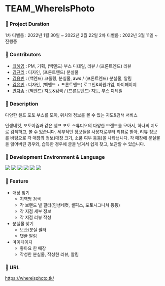# TEAM_WhereIsPhoto

### :pushpin: Project Duration
1차 디벨롭 : 2022년 1월 30일 ~ 2022년 2월 22일
2차 디벨롭 : 2022년 3월 11일 ~ 진행중

### :pushpin: Contributors
- [최혜영](https://github.com/hyoung01) : PM, 기획, (백엔드) 부스 디테일, 리뷰 / (프론트엔드) 리뷰
- [김규리](https://github.com/bnfkim) : 디자인, (프론트엔드) 분실물
- [김용빈](https://github.com/yongbin97) : (백엔드) 크롤링, 분실물, aws / (프론트엔드) 분실물, 알림
- [김유빈](https://github.com/yubin21) : 디자인, (백엔드 + 프론트엔드) 로그인&회원가입, 마이페이지
- [안다솜](https://github.com/donttell) : (백엔드) 지도&검색 / (프론트엔드) 지도, 부스 디테일


### :pushpin: Description
다양한 셀프 포토 부스를 모아, 위치와 정보를 볼 수 있는 지도&검색 서비스

인생네컷, 포토이즘과 같은 셀프 포토 스튜디오의 다양한 브랜드를 모아서, 하나의 지도로 검색하고, 볼 수 있습니다.
세부적인 정보들을 사용자로부터 리뷰로 받아, 리뷰 정보를 바탕으로 각 매장의 정보(매장 크기, 소품 여부 등등)을 나타냅니다.
각 매장에 분실물을 잃어버린 경우와, 습득한 경우에 글을 남겨서 쉽게 찾고, 보관할 수 있습니다.

### :pushpin: Development Environment & Language
<img src="https://img.shields.io/badge/Python-3766AB?style=flat-square&logo=Python&logoColor=white"/></a>
<img src="https://img.shields.io/badge/Django-092E20?style=flat-square&logo=Django&logoColor=white"/></a>
<img src="https://img.shields.io/badge/HTML5-E34F26?style=flat-square&logo=HTML5&logoColor=white"/></a> 
<img src="https://img.shields.io/badge/CSS3-1572B6?style=flat-square&logo=CSS3&logoColor=white"/></a>
<img src="https://img.shields.io/badge/JavaScript-F7DF1E?style=flat-square&logo=JavaScript&logoColor=white"/></a>
<img src="https://img.shields.io/badge/Amazon AWS-232F3E?style=flat-square&logo=Amazon%20AWS&logoColor=white"/></a>

### :pushpin: Feature
- 매장 찾기
   - 지역명 검색
   - 각 브랜드 별 필터(인생네컷, 셀픽스, 포토시그니쳐 등등)
   - 각 지점 세부 정보
   - 각 지점 리뷰 작성
- 분실물 찾기
   - 보관/분실 필터
   - 댓글 알림
- 마이페이지
  - 좋아요 한 매장
  - 작성한 분실물, 작성한 리뷰, 알림


### :pushpin: URL
https://whereisphoto.tk/ 
